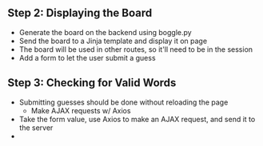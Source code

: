 ## Step 2: Displaying the Board
* Generate the board on the backend using boggle.py
* Send the board to a Jinja template and display it on page
* The board will be used in other routes, so it'll need to be in the session
* Add a form to let the user submit a guess

## Step 3: Checking for Valid Words
* Submitting guesses should be done without reloading the page
    * Make AJAX requests w/ Axios
* Take the form value, use Axios to make an AJAX request, and send it to the server
* 